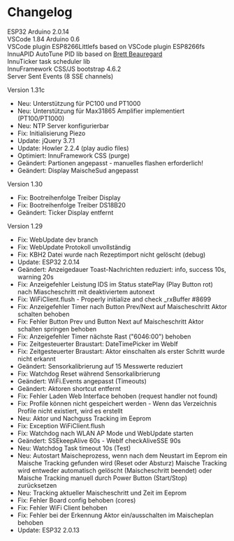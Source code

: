 # Changelog

ESP32 Arduino 2.0.14\
VSCode 1.84 Arduino 0.6\
VSCode plugin ESP8266Littlefs based on VSCode plugin ESP8266fs\
InnuAPID AutoTune PID lib based on [Brett Beauregard](https://github.com/br3ttb/Arduino-PID-Library)\
InnuTicker task scheduler lib\
InnuFramework CSS/JS bootstrap 4.6.2\
Server Sent Events (8 SSE channels)

Version 1.31c

* Neu:          Unterstützung für PC100 und PT1000
* Neu:          Unterstützung für Max31865 Amplifier implementiert (PT100/PT1000)
* Neu:          NTP Server konfigurierbar
* Fix:          Initialisierung Piezo
* Update:       jQuery 3.7.1
* Update:       Howler 2.2.4 (play audio files)
* Optimiert:    InnuFramework CSS (purge)
* Geändert:     Partionen angepasst - manuelles flashen erforderlich!
* Geändert:     Display MaischeSud angepasst

Version 1.30

* Fix:          Bootreihenfolge Treiber Display
* Fix:          Bootreihenfolge Treiber DS18B20
* Geändert:     Ticker Display entfernt

Version 1.29

* Fix:          WebUpdate dev branch
* Fix:          WebUpdate Protokoll unvollständig
* Fix:          KBH2 Datei wurde nach Rezeptimport nicht gelöscht (debug)
* Update:       ESP32 2.0.14
* Geändert:     Anzeigedauer Toast-Nachrichten reduziert: info, success 10s, warning 20s
* Fix:          Anzeigefehler Leistung IDS im Status statePlay (Play Button rot) nach Miascheschritt mit deaktiviertem autonext
* Fix:          WiFiClient.flush - Properly initialize and check _rxBuffer #8699
* Fix:          Anzeigefehler Timer nach Button Prev/Next auf Maischeschritt Aktor schalten behoben
* Fix:          Fehler Button Prev und Button Next auf Maischeschritt Aktor schalten springen behoben
* Fix:          Anzeigefehler Timer nächste Rast ("6046:00") behoben
* Fix:          Zeitgesteuerter Braustart: DateTimePicker im WebIf
* Fix:          Zeitgesteuerter Braustart: Aktor einschalten als erster Schritt wurde nicht erkannt
* Geändert:     Sensorkalibrierung auf 15 Messwerte reduziert
* Fix:          Watchdog Reset während Sensorkalibrierung
* Geändert:     WiFi.Events angepasst (Timeouts)
* Geändert:     Aktoren shortcut entfernt
* Fix:          Fehler Laden Web Interface behoben (request handler not found)
* Fix:          Profile können nicht gespeichert werden - Wenn das Verzeichnis Profile nicht existiert, wird es erstellt
* Neu:          Aktor und Nachguss Tracking im Eeprom
* Fix:          Exception WiFiClient.flush
* Fix:          Watchdog nach WLAN AP Mode und WebUpdate starten
* Geändert:     SSEkeepAlive 60s - WebIf checkAliveSSE 90s
* Neu:          Watchdog Task timeout 10s (Test)
* Neu:          Autostart Maischeprozess, wenn nach dem Neustart im Eeprom ein Maische Tracking gefunden wird (Reset oder Absturz)
                Maische Tracking wird entweder automatisch gelöscht (Maischeschritt beendet)
                oder Maische Tracking manuell durch Power Button (Start/Stop) zurücksetzen
* Neu:          Tracking aktueller Maischeschritt und Zeit im Eeprom
* Fix:          Fehler Board config behoben (cores)
* Fix:          Fehler WiFi Client behoben
* Fix:          Fehler bei der Erkennung Aktor ein/ausschalten im Maischeplan behoben
* Update:       ESP32 2.0.13
